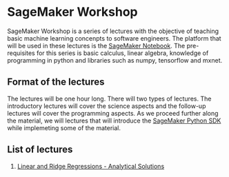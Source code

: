 SageMaker Workshop
==================

SageMaker Workshop is a series of lectures with the objective of teaching basic machine learning concenpts to software engineers. The platform that will be used in these lectures is the [SageMaker Notebook](https://aws.amazon.com/sagemaker/). The pre-requisites for this series is basic calculus, linear algebra, knowledge of programming in python and libraries such as numpy, tensorflow and mxnet. 

Format of the lectures
----------------------

The lectures will be one hour long. There will two types of lectures. The introductory lectures will cover the science aspects and the follow-up lectures will cover the programming aspects. As we proceed further along the material, we will lectures that will introduce the [SageMaker Python SDK](https://github.com/aws/sagemaker-python-sdk/blob/master/README.rst) while implemeting some of the material.

List of lectures
----------------

1. [Linear and Ridge Regressions - Analytical Solutions](/lec1/lec1.ipynb)
